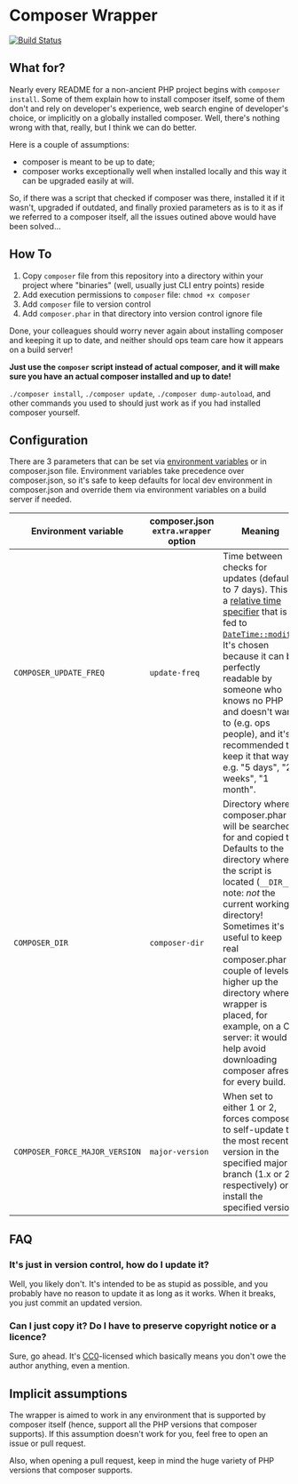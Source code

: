 # Composer Wrapper
[![Build Status](https://travis-ci.org/kamazee/composer-wrapper.svg?branch=master)](https://travis-ci.org/kamazee/composer-wrapper)

## What for?

Nearly every README for a non-ancient PHP project begins with `composer install`. Some of them explain how to install composer itself, some of them don't and rely on developer's experience, web search engine of developer's choice, or implicitly on a globally installed composer.
Well, there's nothing wrong with that, really, but I think we can do better.

Here is a couple of assumptions:
* composer is meant to be up to date;
* composer works exceptionally well when installed locally and this way it can be upgraded easily at will.

So, if there was a script that checked if composer was there, installed it if it wasn't, upgraded if outdated, and finally proxied parameters as is to it as if we referred to a composer itself, all the issues outined above would have been solved...

## How To

1. Copy `composer` file from this repository into a directory within your project where "binaries" (well, usually just CLI entry points) reside
2. Add execution permissions to `composer` file: `chmod +x composer`
3. Add `composer` file to version control
4. Add `composer.phar` in that directory into version control ignore file

Done, your colleagues should worry never again about installing composer and keeping it up to date, and neither should ops team care how it appears on a build server!

**Just use the `composer` script instead of actual composer, and it will make sure you have an actual composer installed and up to date!**

`./composer install`, `./composer update`, `./composer dump-autoload`, and other commands you used to should just work as if you had installed composer yourself.

## Configuration

There are 3 parameters that can be set via [environment variables](https://www.digitalocean.com/community/tutorials/how-to-read-and-set-environmental-and-shell-variables-on-a-linux-vps) or in composer.json file. Environment variables take precedence over composer.json, so it's safe to keep defaults for local dev environment in composer.json and override them via environment variables on a build server if needed.

| Environment variable | composer.json `extra.wrapper` option | Meaning |
|----------------------|--------------------------------------|---------|
| `COMPOSER_UPDATE_FREQ` | `update-freq` | Time between checks for updates (defaults to 7 days). This is a [relative time specifier](http://php.net/manual/en/datetime.formats.relative.php) that is fed to [`DateTime::modify`](http://php.net/manual/en/datetime.modify.php). It's chosen because it can be perfectly readable by someone who knows no PHP and doesn't want to (e.g. ops people), and it's recommended to keep it that way, e.g. "5 days", "2 weeks", "1 month". |
| `COMPOSER_DIR` | `composer-dir` | Directory where composer.phar will be searched for and copied to. Defaults to the directory where the script is located (`__DIR__`); note: *not* the current working directory! Sometimes it's useful to keep real composer.phar a couple of levels higher up the directory where wrapper is placed, for example, on a CI server: it would help avoid downloading composer afresh for every build. |
| `COMPOSER_FORCE_MAJOR_VERSION` | `major-version` | When set to either 1 or 2, forces composer to self-update to the most recent version in the specified major branch (1.x or 2.x respectively) or install the specified version. |


## FAQ

### It's just in version control, how do I update it?

Well, you likely don't. It's intended to be as stupid as possible, and you probably have no reason to update it as long as it works. When it breaks, you just commit an updated version.

### Can I just copy it? Do I have to preserve copyright notice or a licence?

Sure, go ahead. It's [CC0](https://wiki.creativecommons.org/wiki/CC0)-licensed which basically means you don't owe the author anything, even a mention.

## Implicit assumptions

The wrapper is aimed to work in any environment that is supported by composer itself (hence, support all the PHP versions that composer supports). If this assumption doesn't work for you, feel free to open an issue or pull request.

Also, when opening a pull request, keep in mind the huge variety of PHP versions that composer supports.
